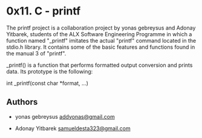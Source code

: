 
# 0x11. C - printf

The printf project is a collaboration project by 
yonas gebreysus and Adonay Yitbarek, students of the ALX Software Engineering Programme in which a function named "_printf" imitates the actual "printf" command located in the stdio.h library. It contains some of the basic features and functions found in the manual 3 of "printf".



_printf() is a function that performs formatted output conversion and prints data. Its prototype is the following:



int _printf(const char *format, ...)
## Authors

- yonas gebreysus addyonas@gmail.com

  
-  Adonay Yitbarek samueldesta323@gmail.com 

